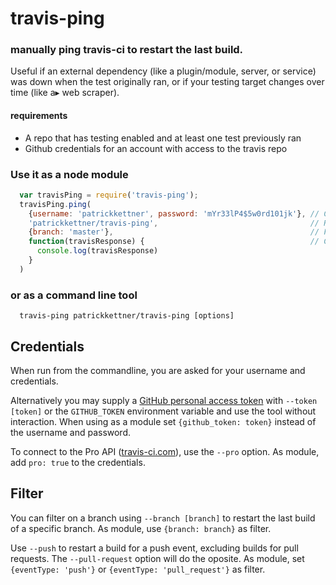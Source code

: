 # travis-ping
### manually ping travis-ci to restart the last build.

Useful if an external dependency (like a plugin/module, server, or service) was down
when the test originally ran, or if your testing target changes over time (like a▸
web scraper).


#### requirements

- A repo that has testing enabled and at least one test previously ran
- Github credentials for an account with access to the travis repo

### Use it as a node module

```javascript
  var travisPing = require('travis-ping');
  travisPing.ping(
    {username: 'patrickkettner', password: 'mYr33lP4$5w0rd101jk'}, // Credentials
    'patrickkettner/travis-ping',                                  // Repository
    {branch: 'master'},                                            // Filter
    function(travisResponse) {                                     // Callback
      console.log(travisResponse)
    }
  )
```
### or as a command line tool

```shell
  travis-ping patrickkettner/travis-ping [options]
```

## Credentials

When run from the commandline, you are asked for your username and credentials.

Alternatively you may supply a [GitHub personal access token](https://help.github.com/articles/creating-an-access-token-for-command-line-use/)
with `--token [token]` or the `GITHUB_TOKEN` environment variable and use the tool
without interaction. When using as a module set `{github_token: token}` instead of
the username and password.

To connect to the Pro API ([travis-ci.com](http://travis-ci.com)), use the `--pro`
option. As module, add `pro: true` to the credentials.

## Filter

You can filter on a branch using `--branch [branch]` to restart the last build of
a specific branch. As module, use `{branch: branch}` as filter.

Use `--push` to restart a build for a push event, excluding builds for pull
requests. The `--pull-request` option will do the oposite. As module, set
`{eventType: 'push'}` or `{eventType: 'pull_request'}` as filter.

